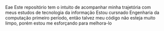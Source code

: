 Eae
Este repositório tem o intuito de acompanhar minha trajetória com meus estudos de tecnologia da informação
Estou cursnado Engenharia da computação primeiro período, então talvez meu código não esteja muito limpo, porém estou me esforçando para melhora-lo 
